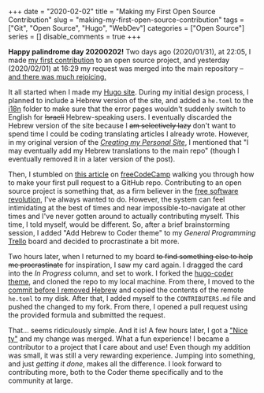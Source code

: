 +++ 
date = "2020-02-02"
title = "Making my First Open Source Contribution"
slug = "making-my-first-open-source-contribution" 
tags = ["Git", "Open Source", "Hugo", "WebDev"]
categories = ["Open Source"]
series = []
disable_comments = true
+++

**Happy palindrome day 20200202!** Two days ago (2020/01/31), at 22:05, I made [my first contribution][request] to an 
open source project, and yesterday (2020/02/01) at 16:29 my request was merged into the main repository – 
[and there was much rejoicing.][jargon]

It all started when I made my [Hugo site][hugoPost]. During my initial design process, I planned to include a Hebrew 
version of the site, and added a `he.toml` to the [i18n][lang] folder to make sure that the error pages wouldn't 
suddenly switch to English for ~~Israeli~~ Hebrew-speaking users. I eventually discarded the Hebrew version of the site 
because I ~~am selectively lazy~~ don't want to spend time I could be coding translating articles I already wrote. 
However, in my original version of the [*Creating my Personal Site*][hugoPost], I mentioned that "I may eventually add 
my Hebrew translations to the main repo" (though I eventually removed it in a later version of the post).

Then, I stumbled on [this article][codeCamp] on [freeCodeCamp][fCC] walking you through how to make your first pull 
request to a GitHub repo. Contributing to an open source project is something that, as a firm believer in the 
[free software revolution][faif], I've always wanted to do. However, the system can feel intimidating at the best of 
times and near impossible-to-navigate at other times and I've never gotten around to actually contributing myself. This 
time, I told myself, would be different. So, after a brief brainstorming session, I added "Add Hebrew to Coder theme" 
to my *General Programming* [Trello][trello] board and decided to procrastinate a bit more.

Two hours later, when I returned to my board ~~to find something else to help me procrastinate~~ for inspiration, I saw 
my card again. I dragged the card into the *In Progress* column, and set to work. I forked the [hugo-coder theme][theme], 
and cloned the repo to my local machine. From there, I moved to the [commit before I removed Hebrew][commit] and copied 
the contents of the remote `he.toml` to my disk. After that, I added myself to the `CONTRIBUTERS.md` file and pushed the 
changed to my fork. From there, I opened a pull request using the provided formula and submitted the request.

That... seems ridiculously simple. And it is! A few hours later, I got a ["Nice ty"][response] and my change was merged. 
What a fun experience! I became a contributor to a project that I care about and use! Even though my addition was small, 
it was still a very rewarding experience. Jumping into something, and just *getting it done*, makes all the difference. 
I look forward to contributing more, both to the Coder theme specifically and to the community at large.

[request]: https://github.com/luizdepra/hugo-coder/pull/258
[jargon]: http://www.catb.org/jargon/html/A/and-there-was-much-rejoicing.html
[hugoPost]: /posts/creating-my-personal-site
[lang]: http://www.i18nguy.com/origini18n.html
[codeCamp]: https://www.freecodecamp.org/news/how-to-make-your-first-pull-request-on-github-3/
[fCC]: https://www.freecodecamp.org/
[faif]: https://sagitter.fedorapeople.org/faif-2.0.pdf
[trello]: https://trello.com/
[theme]: https://github.com/luizdepra/hugo-coder
[commit]: https://github.com/therealFIGBERT/figbert.com/commit/d3fb8246f4a31fdf5f3049c68e019cf7f669bb56
[response]: https://github.com/luizdepra/hugo-coder/pull/258#pullrequestreview-351911693